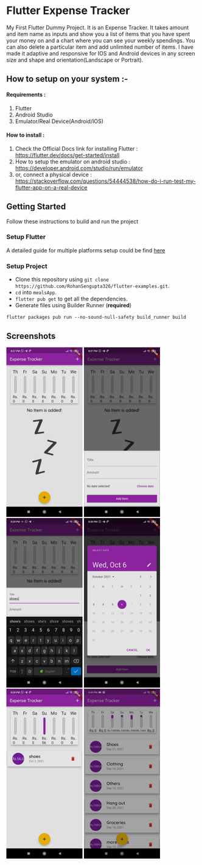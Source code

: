 # Flutter Expense Tracker

My First Flutter Dummy Project. It is an Expense Tracker. It takes amount and item name as inputs and show you a list of items that you have spent your money on and a chart where you can see your weekly spendings. You can also delete a particular item and add unlimited number of items. I have made it adaptive and responsive for IOS and Android devices in any screen size and shape and orientation(Landscape or Portrait).


## How to setup on your system :- 

#### Requirements : 
 1. Flutter
 2. Android Studio 
 3. Emulator/Real Device(Android/IOS)

#### How to install : 

1. Check the Official Docs link for installing Flutter : https://flutter.dev/docs/get-started/install 
2. How to setup the emulator on android studio : https://developer.android.com/studio/run/emulator 
3. or, connect a physical device : https://stackoverflow.com/questions/54444538/how-do-i-run-test-my-flutter-app-on-a-real-device

## Getting Started

Follow these instructions to build and run the project

### Setup Flutter

A detailed guide for multiple platforms setup could be find [here](https://flutter.dev/docs/get-started/install/)

### Setup Project

- Clone this repository using `git clone https://github.com/RohanSengupta326/flutter-examples.git`.
- `cd` into `mealsApp`.
- `flutter pub get` to get all the dependencies.
- Generate files using Builder Runner (**required**) 
```
flutter packages pub run --no-sound-null-safety build_runner build
```

## Screenshots


<p>
<img src="screenshots/sc_1.jpg" alt="Splash View" width="200">
<img src="screenshots/sc_2.jpg" alt="Splash View" width="200">
<img src="screenshots/sc_3.jpg" alt="Splash View" width="200">
<img src="screenshots/sc_4.jpg" alt="Splash View" width="200">
<img src="screenshots/sc_5.jpg" alt="Splash View" width="200">
<img src="screenshots/sc_6.jpg" alt="Splash View" width="200">
</p>







